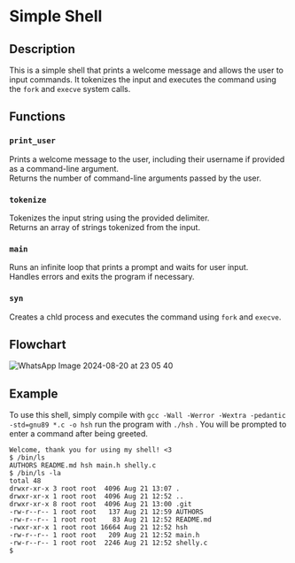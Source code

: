 # Simple Shell

## Description

This is a simple shell that prints a welcome message and allows the user to input commands. It tokenizes the input and executes the command using the `fork` and `execve` system calls.

## Functions

### `print_user`

Prints a welcome message to the user, including their username if provided as a command-line argument.  
Returns the number of command-line arguments passed by the user.

### `tokenize`

Tokenizes the input string using the provided delimiter.  
Returns an array of strings tokenized from the input.

### `main`

Runs an infinite loop that prints a prompt and waits for user input.  
Handles errors and exits the program if necessary.

### `syn`

Creates a chld process and executes the command using `fork` and `execve`.

## Flowchart
![WhatsApp Image 2024-08-20 at 23 05 40](https://github.com/user-attachments/assets/f37a08e4-226d-4033-910a-06b7e0ab899e)

## Example
To use this shell, simply compile with `gcc -Wall -Werror -Wextra -pedantic -std=gnu89 *.c -o hsh` run the program with `./hsh` . You will be prompted to enter a command after being greeted.
```./hsh
Welcome, thank you for using my shell! <3
$ /bin/ls
AUTHORS README.md hsh main.h shelly.c
$ /bin/ls -la
total 48
drwxr-xr-x 3 root root  4096 Aug 21 13:07 .
drwxr-xr-x 1 root root  4096 Aug 21 12:52 ..
drwxr-xr-x 8 root root  4096 Aug 21 13:00 .git
-rw-r--r-- 1 root root   137 Aug 21 12:59 AUTHORS
-rw-r--r-- 1 root root    83 Aug 21 12:52 README.md
-rwxr-xr-x 1 root root 16664 Aug 21 12:52 hsh
-rw-r--r-- 1 root root   209 Aug 21 12:52 main.h
-rw-r--r-- 1 root root  2246 Aug 21 12:52 shelly.c
$ 
